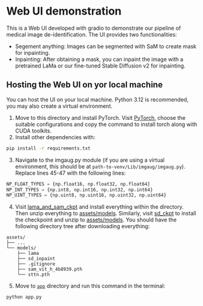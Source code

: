 # Web UI demonstration

This is a Web UI developed with gradio to demonstrate our pipeline of medical image de-identification. The UI provides two functionalities:
- Segement anything: Images can be segmented with SaM to create mask for inpainting.
- Inpainting: After obtaining a mask, you can inpaint the image with a pretrained LaMa or our fine-tuned Stable Diffusion v2 for inpainting.

## Hosting the Web UI on yor local machine
You can host the UI on your local machine. Python 3.12 is recommended, you may also create a virtual environment.
1. Move to this directory and install PyTorch. Visit [PyTorch](https://pytorch.org/get-started/locally/), choose the suitable configurations and copy the command to install torch along with CUDA toolkits.
2. Install other dependencies with:
```bash
pip install -r requirements.txt
```
3. Navigate to the imgaug.py module (if you are using a virtual environment, this should be at `path-to-venv/Lib/imgaug/imgaug.py`). Replace lines 45-47 with the following lines:
```python
NP_FLOAT_TYPES = {np.float16, np.float32, np.float64}
NP_INT_TYPES = {np.int8, np.int16, np.int32, np.int64}
NP_UINT_TYPES = {np.uint8, np.uint16, np.uint32, np.uint64}
```
4. Visit [lama_and_sam_ckpt](https://drive.google.com/drive/folders/1wpY-upCo4GIW4wVPnlMh_ym779lLIG2A) and install everything within the directory. Then unzip everything to [assets/models](../../assets/models/). Similarly, visit [sd_ckpt](https://drive.google.com/file/d/15LHfS5-3LbWefuTqW-OIVFlaXKp5OZ12/view?usp=sharing) to install the checkpoint and unzip to [assets/models](../../assets/models/). You should have the following directory tree after downloading everything:
```
assets/
├── ...
└── models/
    ├── lama
    ├── sd_inpaint
    ├── .gitignore
    ├── sam_vit_h_4b8939.pth
    └── sttn.pth
```
5. Move to [`app`](./app/) directory and run this command in the terminal:
```
python app.py
```